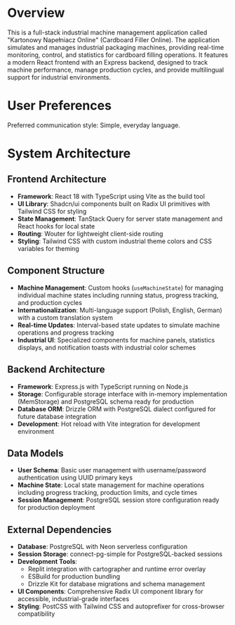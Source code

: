 # Overview

This is a full-stack industrial machine management application called "Kartonowy Napełniacz Online" (Cardboard Filler Online). The application simulates and manages industrial packaging machines, providing real-time monitoring, control, and statistics for cardboard filling operations. It features a modern React frontend with an Express backend, designed to track machine performance, manage production cycles, and provide multilingual support for industrial environments.

# User Preferences

Preferred communication style: Simple, everyday language.

# System Architecture

## Frontend Architecture
- **Framework**: React 18 with TypeScript using Vite as the build tool
- **UI Library**: Shadcn/ui components built on Radix UI primitives with Tailwind CSS for styling
- **State Management**: TanStack Query for server state management and React hooks for local state
- **Routing**: Wouter for lightweight client-side routing
- **Styling**: Tailwind CSS with custom industrial theme colors and CSS variables for theming

## Component Structure
- **Machine Management**: Custom hooks (`useMachineState`) for managing individual machine states including running status, progress tracking, and production cycles
- **Internationalization**: Multi-language support (Polish, English, German) with a custom translation system
- **Real-time Updates**: Interval-based state updates to simulate machine operations and progress tracking
- **Industrial UI**: Specialized components for machine panels, statistics displays, and notification toasts with industrial color schemes

## Backend Architecture
- **Framework**: Express.js with TypeScript running on Node.js
- **Storage**: Configurable storage interface with in-memory implementation (MemStorage) and PostgreSQL schema ready for production
- **Database ORM**: Drizzle ORM with PostgreSQL dialect configured for future database integration
- **Development**: Hot reload with Vite integration for development environment

## Data Models
- **User Schema**: Basic user management with username/password authentication using UUID primary keys
- **Machine State**: Local state management for machine operations including progress tracking, production limits, and cycle times
- **Session Management**: PostgreSQL session store configuration ready for production deployment

## External Dependencies
- **Database**: PostgreSQL with Neon serverless configuration
- **Session Storage**: connect-pg-simple for PostgreSQL-backed sessions
- **Development Tools**: 
  - Replit integration with cartographer and runtime error overlay
  - ESBuild for production bundling
  - Drizzle Kit for database migrations and schema management
- **UI Components**: Comprehensive Radix UI component library for accessible, industrial-grade interfaces
- **Styling**: PostCSS with Tailwind CSS and autoprefixer for cross-browser compatibility